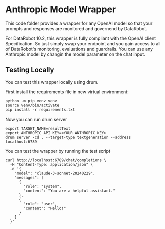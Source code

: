 # Anthropic Model Wrapper 

This code folder provides a wrapper for any OpenAI model so that your prompts and responses are monitored and governend by DataRobot. 

For DataRobot 10.2, this wrapper is fully compliant with the OpenAI client Specification. So just simply swap your endpoint and you gain access to all of DataRobot's monitoring, evaluations and guardrails. You can use any Anthropic model by changin the model parameter on the chat input. 

## Testing Locally

You can test this wrapper locally using drum. 

First install the requirements file in new virtual environment:

```
python -m pip venv venv
source venv/bin/activate
pip install -r requirements.txt
```


Now you can run drum server

```
export TARGET_NAME=resultText
export ANTHROPIC_API_KEY=<YOUR ANTHROPIC KEY>
drum server -cd . --target-type textgeneration --address localhost:6789
```

You can test the wrapper by running the test script

```
curl http://localhost:6789/chat/completions \
  -H "Content-Type: application/json" \
  -d '{
    "model": "claude-3-sonnet-20240229",
    "messages": [
      {
        "role": "system",
        "content": "You are a helpful assistant."
      },
      {
        "role": "user",
        "content": "Hello!"
      }
    ]
  }'

```


